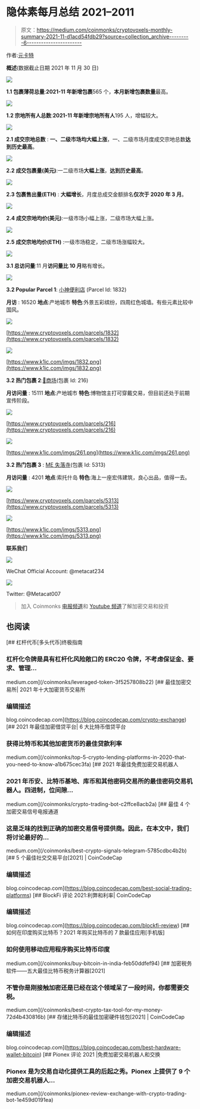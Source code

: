 # 隐体素每月总结 2021–2011

> 原文：<https://medium.com/coinmonks/cryptovoxels-monthly-summary-2021-11-d1acd54fdb29?source=collection_archive---------6----------------------->

作者:[元卡特](https://twitter.com/Metacat007)

**概述**(数据截止日期 2021 年 11 月 30 日)

![](img/a6fc8907688513721542450ae3d12c22.png)

**1.1 包裹薄荷总量**:**2021-11 年新增包裹**565 个，**本月新增包裹数量**最高。

![](img/33a7f631386635b48b934c367e4833b3.png)

**1.2 宗地所有人总数**:**2021-11 年新增宗地所有人**195 人，增幅较大。

![](img/53135049c84bc9650ec56c1532c1d402.png)

**2.1 成交宗地总数** : **一、二级市场均大幅上涨**，一、二级市场月度成交宗地总数**达到历史最高**。

![](img/53282e843d8afec7a8a37dbc8a920068.png)

**2.2 成交包裹量(美元)**:一二级市场**大幅上涨**，**达到历史最高**。

![](img/e3f8cdccef64cb50fc4c40bbc48456cb.png)

**2.3 包裹售出量(ETH)** : **大幅增长**，月度总成交金额排名**仅次于 2020 年 3 月**。

![](img/80c6b785290cee1c0f22f50953a6f21e.png)

**2.4 成交宗地均价(美元)**:一级市场小幅上涨，二级市场大幅上涨。

![](img/b93bc1102311e59464763f3cf97dbcc3.png)

**2.5 成交宗地均价(ETH)** :一级市场稳定，二级市场涨幅较大。

![](img/296bd39d0d369a92f36b563335c44aad.png)

**3.1 总访问量**:11 月**访问量比 10 月**略有增长。

![](img/8189c32bea87d16a11ee2468b0f7bd7d.png)

**3.2 Popular Parcel 1**: [小神便利店](https://www.cryptovoxels.com/parcels/1832) (Parcel Id: 1832)

**月访** : 16520
**地点**:产地城市
**特色**:外景五彩缤纷，四周红色城墙。有些元素比较中国风。

![](img/ffd887cf147b9469ef1e1aed04f0a491.png)

[https://www.cryptovoxels.com/parcels/1832](https://www.cryptovoxels.com/parcels/1832)

![](img/ad6798b56804c02d75ee472ff1a087c4.png)

[https://www.k1ic.com/imgs/1832.png](https://www.k1ic.com/imgs/1832.png)

**3.2 热门包裹 2**:[🛒商场](https://www.cryptovoxels.com/parcels/216)(包裹 Id: 216)

**月访问量** : 15111
**地点**:产地城市
**特色**:博物馆主打可穿戴交易，但目前还处于前期宣传阶段。

![](img/57534d99efce56836bc5a350cb7a9d05.png)

[https://www.cryptovoxels.com/parcels/216](https://www.cryptovoxels.com/parcels/216)

![](img/d28dcc4bd9934d411240ac2314e3d219.png)

[https://www.k1ic.com/imgs/261.png](https://www.k1ic.com/imgs/261.png)

**3.2 热门包裹 3** : [ME 失落寺](https://www.cryptovoxels.com/parcels/5313)(包裹 Id: 5313)

**月访问量** : 4201
**地点**:索托什岛
**特色**:海上一座宏伟建筑，良心出品，值得一去。

![](img/03f001f0abd9014e42d53073eae47811.png)

[https://www.cryptovoxels.com/parcels/5313](https://www.cryptovoxels.com/parcels/5313)

![](img/633bf59be8ce8d03a32e79c43fc0f0a7.png)

[https://www.k1ic.com/imgs/5313.png](https://www.k1ic.com/imgs/5313.png)

**联系我们**

![](img/a3d18894d7cb76b21ff37afe96da59c6.png)

WeChat Official Account: @metacat234

![](img/c519f76db30f024a9adc4a81639bb21d.png)

Twitter: @Metacat007

> 加入 Coinmonks [电报频道](https://t.me/coincodecap)和 [Youtube 频道](https://www.youtube.com/c/coinmonks/videos)了解加密交易和投资

## 也阅读

[](/coinmonks/leveraged-token-3f5257808b22) [## 杠杆代币[多头代币]终极指南

### 杠杆化令牌是具有杠杆化风险敞口的 ERC20 令牌，不考虑保证金、要求、管理…

medium.com](/coinmonks/leveraged-token-3f5257808b22) [](https://blog.coincodecap.com/crypto-exchange) [## 最佳加密交易所| 2021 年十大加密货币交易所

### 编辑描述

blog.coincodecap.com](https://blog.coincodecap.com/crypto-exchange) [](/coinmonks/top-5-crypto-lending-platforms-in-2020-that-you-need-to-know-a1b675cec3fa) [## 2021 年最佳加密借贷平台| 6 大比特币借贷平台

### 获得比特币和其他加密货币的最佳贷款利率

medium.com](/coinmonks/top-5-crypto-lending-platforms-in-2020-that-you-need-to-know-a1b675cec3fa) [](/coinmonks/crypto-trading-bot-c2ffce8acb2a) [## 2021 年最佳免费加密交易机器人

### 2021 年币安、比特币基地、库币和其他密码交易所的最佳密码交易机器人。四进制，位间隙…

medium.com](/coinmonks/crypto-trading-bot-c2ffce8acb2a) [](/coinmonks/best-crypto-signals-telegram-5785cdbc4b2b) [## 最佳 4 个加密交易信号电报通道

### 这是乏味的找到正确的加密交易信号提供商。因此，在本文中，我们将讨论最好的…

medium.com](/coinmonks/best-crypto-signals-telegram-5785cdbc4b2b)  [## 5 个最佳社交交易平台[2021] | CoinCodeCap

### 编辑描述

blog.coincodecap.com](https://blog.coincodecap.com/best-social-trading-platforms) [](https://blog.coincodecap.com/blockfi-review) [## BlockFi 评论 2021:利弊和利率| CoinCodeCap

### 编辑描述

blog.coincodecap.com](https://blog.coincodecap.com/blockfi-review) [](/coinmonks/buy-bitcoin-in-india-feb50ddfef94) [## 如何在印度购买比特币？2021 年购买比特币的 7 款最佳应用[手机版]

### 如何使用移动应用程序购买比特币印度

medium.com](/coinmonks/buy-bitcoin-in-india-feb50ddfef94) [](/coinmonks/best-crypto-tax-tool-for-my-money-72d4b430816b) [## 加密税务软件——五大最佳比特币税务计算器[2021]

### 不管你是刚接触加密还是已经在这个领域呆了一段时间，你都需要交税。

medium.com](/coinmonks/best-crypto-tax-tool-for-my-money-72d4b430816b) [](https://blog.coincodecap.com/best-hardware-wallet-bitcoin) [## 存储比特币的最佳加密硬件钱包[2021] | CoinCodeCap

### 编辑描述

blog.coincodecap.com](https://blog.coincodecap.com/best-hardware-wallet-bitcoin) [](/coinmonks/pionex-review-exchange-with-crypto-trading-bot-1e459d0191ea) [## Pionex 评论 2021 |免费加密交易机器人和交换

### Pionex 是为交易自动化提供工具的后起之秀。Pionex 上提供了 9 个加密交易机器人…

medium.com](/coinmonks/pionex-review-exchange-with-crypto-trading-bot-1e459d0191ea)